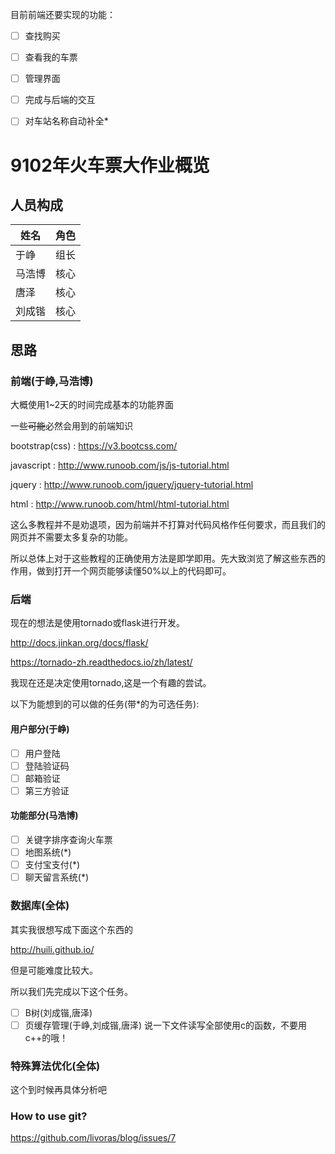 目前前端还要实现的功能：

- [ ] 查找购买
- [ ] 查看我的车票
- [ ] 管理界面
- [ ] 完成与后端的交互
- [ ] 对车站名称自动补全*


# 9102年火车票大作业概览

## 人员构成

| 姓名   | 角色 |
| ------ | ---- |
| 于峥   | 组长 |
| 马浩博 | 核心 |
| 唐泽   | 核心 |
| 刘成锴 | 核心 |

## 思路

### 前端(于峥,马浩博)

大概使用1~2天的时间完成基本的功能界面

一些~~可能~~必然会用到的前端知识

bootstrap(css) : <https://v3.bootcss.com/>

javascript : <http://www.runoob.com/js/js-tutorial.html>

jquery : <http://www.runoob.com/jquery/jquery-tutorial.html>

html : <http://www.runoob.com/html/html-tutorial.html>

这么多教程并不是劝退项，因为前端并不打算对代码风格作任何要求，而且我们的网页并不需要太多复杂的功能。

所以总体上对于这些教程的正确使用方法是即学即用。先大致浏览了解这些东西的作用，做到打开一个网页能够读懂50%以上的代码即可。

### 后端

现在的想法是使用tornado或flask进行开发。

<http://docs.jinkan.org/docs/flask/>

<https://tornado-zh.readthedocs.io/zh/latest/>

我现在还是决定使用tornado,这是一个有趣的尝试。

以下为能想到的可以做的任务(带*的为可选任务):

#### 用户部分(于峥)

- [ ] 用户登陆
- [ ] 登陆验证码
- [ ] 邮箱验证
- [ ] 第三方验证
#### 功能部分(马浩博)
- [ ] 关键字排序查询火车票
- [ ] 地图系统(*)
- [ ] 支付宝支付(*)
- [ ] 聊天留言系统(*)

### 数据库(全体)

其实我很想写成下面这个东西的

<http://huili.github.io/>

但是可能难度比较大。

所以我们先完成以下这个任务。
- [ ] B树(刘成锴,唐泽)
- [ ] 页缓存管理(于峥,刘成锴,唐泽)
  说一下文件读写全部使用c的函数，不要用c++的哦！
### 特殊算法优化(全体)
这个到时候再具体分析吧
### How to use git?

<https://github.com/livoras/blog/issues/7>
